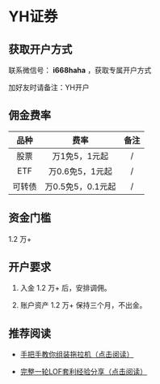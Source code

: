 # YH证券

## 获取开户方式

联系微信号： **i668haha** ，获取专属开户方式

加好友时请备注：YH开户

## 佣金费率

品种 | 费率 | 备注
:---: | :---: | :---:
股票 | 万1免5，1元起 | /
ETF | 万0.6免5，1元起 | /
可转债 | 万0.5免5，0.1元起 | /

## 资金门槛

1.2 万+

## 开户要求

1. 入金 1.2 万+ 后，安排调佣。

2. 账户资产 1.2 万+ 保持三个月，不出金。


## 推荐阅读

* [手把手教你组装拖拉机（点击阅读）](https://mp.weixin.qq.com/s/PpzJnJ3t9CWVEoYbEKutYQ)

* [完整一轮LOF套利经验分享（点击阅读）](https://mp.weixin.qq.com/mp/appmsgalbum?action=getalbum&__biz=MzAwMzY2OTMzNw==&scene=24&album_id=3383908056614436867&count=3&uin=&key=&devicetype=iMac+MacBookPro13%2C2+OSX+OSX+11.3.1+build(20E241)&version=13080812&lang=zh_CN&nettype=WIFI&ascene=0&fontScale=100)